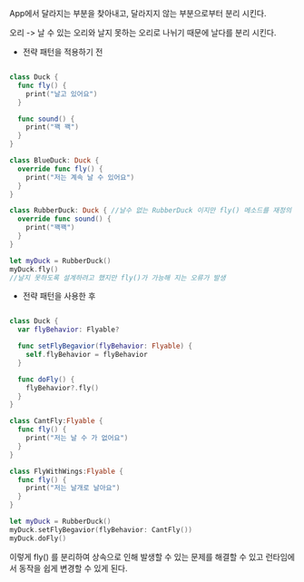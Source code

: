 App에서 달라지는 부분을 찾아내고, 달라지지 않는 부분으로부터 분리 시킨다.

오리 -> 날 수 있는 오리와 날지 못하는 오리로 나뉘기 때문에 날다를 분리 시킨다.


- 전략 패턴을 적용하기 전


```swift

class Duck {
  func fly() {
    print("날고 있어요")
  }

  func sound() {
    print("꽥 꽥")
  }
}

class BlueDuck: Duck {
  override func fly() {
    print("저는 계속 날 수 있어요")
  }
}

class RubberDuck: Duck { //날수 없는 RubberDuck 이지만 fly() 메소드를 재정의 하지 않았다.
  override func sound() {
    print("꽥꽥")
  }
}

let myDuck = RubberDuck()
myDuck.fly()
//날지 못하도록 설계하려고 했지만 fly()가 가능해 지는 오류가 발생
```
- 전략 패턴을 사용한 후

```swift

class Duck {
  var flyBehavior: Flyable?

  func setFlyBegavior(flyBehavior: Flyable) {
    self.flyBehavior = flyBehavior
  }

  func doFly() {
    flyBehavior?.fly()
  }
}

class CantFly:Flyable {
  func fly() {
    print("저는 날 수 가 없어요")
  }
}

class FlyWithWings:Flyable {
  func fly() {
    print("저는 날개로 날아요")
  }
}

let myDuck = RubberDuck()
myDuck.setFlyBegavior(flyBehavior: CantFly())
myDuck.doFly()
```
이렇게 fly() 를 분리하여 상속으로 인해 발생할 수 있는 문제를 해결할 수 있고 런타임에서 동작을 쉽게 변경할 수 있게 된다.
